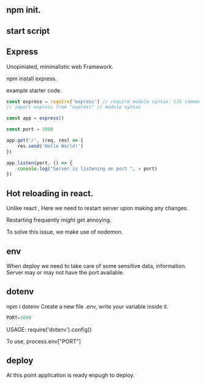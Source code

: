 ## npm init.

## start script 

## Express
Unopiniated, minimalistic web Framework.

npm install express.

example starter code.

```javascript
const express = require('express') // require module syntax. CJS common JS syntax
// import express from "express" // module syntax

const app = express()

const port = 3000

app.get('/', (req, res) => {
    res.send('Hello World!')
})

app.listen(port, () => {
    console.log("Server is listening on port ", + port)
})
```

## Hot reloading in react.

Unlike react , Here we need to restart server upon making any changes.

Restarting frequently might get annoying.

To solve this issue, we make use of nodemon.

## env

When deploy we need to take care of some sensitive data, information.
Server may or may not have the port available.

## dotenv
npm i dotenv
Create a new file .env, write your variable inside it.
```js
PORT=3000
```
USAGE: require('dotenv').config()

To use, process.env["PORT"]


## deploy
At this point application is ready enpugh to deploy.









